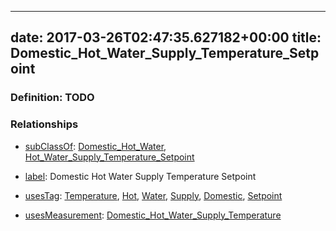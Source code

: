 
---
date: 2017-03-26T02:47:35.627182+00:00
title: Domestic_Hot_Water_Supply_Temperature_Setpoint
---
### Definition: TODO

### Relationships

* [subClassOf](http://www.w3.org/2000/01/rdf-schema#subClassOf): [Domestic_Hot_Water](https://brickschema.org/schema/1.0/Brick#Domestic_Hot_Water), [Hot_Water_Supply_Temperature_Setpoint](https://brickschema.org/schema/1.0/Brick#Hot_Water_Supply_Temperature_Setpoint)

* [label](http://www.w3.org/2000/01/rdf-schema#label): Domestic Hot Water Supply Temperature Setpoint

* [usesTag](https://brickschema.org/schema/1.0/BrickFrame#usesTag): [Temperature](https://brickschema.org/schema/1.0/BrickTag#Temperature), [Hot](https://brickschema.org/schema/1.0/BrickTag#Hot), [Water](https://brickschema.org/schema/1.0/BrickTag#Water), [Supply](https://brickschema.org/schema/1.0/BrickTag#Supply), [Domestic](https://brickschema.org/schema/1.0/BrickTag#Domestic), [Setpoint](https://brickschema.org/schema/1.0/BrickTag#Setpoint)

* [usesMeasurement](https://brickschema.org/schema/1.0/BrickFrame#usesMeasurement): [Domestic_Hot_Water_Supply_Temperature](https://brickschema.org/schema/1.0/Brick#Domestic_Hot_Water_Supply_Temperature)
